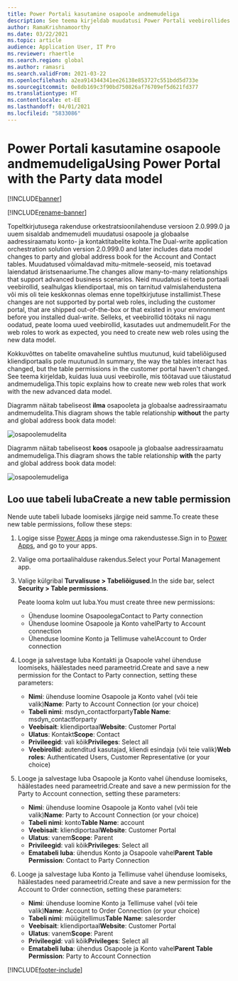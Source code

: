 ```yaml
---
title: Power Portali kasutamine osapoole andmemudeliga
description: See teema kirjeldab muudatusi Power Portali veebirollides osapoole andmemudeli topeltkirjutuse tõttu.
author: RamaKrishnamoorthy
ms.date: 03/22/2021
ms.topic: article
audience: Application User, IT Pro
ms.reviewer: rhaertle
ms.search.region: global
ms.author: ramasri
ms.search.validFrom: 2021-03-22
ms.openlocfilehash: a2ea914344341ee26138e853727c551bdd5d733e
ms.sourcegitcommit: 0e8db169c3f90bd750826af76709ef5d621fd377
ms.translationtype: HT
ms.contentlocale: et-EE
ms.lasthandoff: 04/01/2021
ms.locfileid: "5833086"
---
```

# <a name="using-power-portal-with-the-party-data-model"></a><span data-ttu-id="0ace1-103">Power Portali kasutamine osapoole andmemudeliga</span><span class="sxs-lookup"><span data-stu-id="0ace1-103">Using Power Portal with the Party data model</span></span>

[!INCLUDE[banner](../../includes/banner.md)]

[!INCLUDE[rename-banner](~/includes/cc-data-platform-banner.md)]

<span data-ttu-id="0ace1-104">Topeltkirjutusega rakenduse orkestratsioonilahenduse versioon 2.0.999.0 ja uuem sisaldab andmemudeli muudatusi osapoole ja globaalse aadressiraamatu konto- ja kontaktitabelite kohta.</span><span class="sxs-lookup"><span data-stu-id="0ace1-104">The Dual-write application orchestration solution version 2.0.999.0 and later includes data model changes to party and global address book for the Account and Contact tables.</span></span> <span data-ttu-id="0ace1-105">Muudatused võimaldavad mitu-mitmele-seoseid, mis toetavad laiendatud äristsenaariume.</span><span class="sxs-lookup"><span data-stu-id="0ace1-105">The changes allow many-to-many relationships that support advanced business scenarios.</span></span> <span data-ttu-id="0ace1-106">Neid muudatusi ei toeta portaali veebirollid, sealhulgas kliendiportaal, mis on tarnitud valmislahendustena või mis oli teie keskkonnas olemas enne topeltkirjutuse installimist.</span><span class="sxs-lookup"><span data-stu-id="0ace1-106">These changes are not supported by portal web roles, including the customer portal, that are shipped out-of-the-box or that existed in your environment before you installed dual-write.</span></span> <span data-ttu-id="0ace1-107">Selleks, et veebirollid töötaks nii nagu oodatud, peate looma uued veebirollid, kasutades uut andmemudelit.</span><span class="sxs-lookup"><span data-stu-id="0ace1-107">For the web roles to work as expected, you need to create new web roles using the new data model.</span></span> 

<span data-ttu-id="0ace1-108">Kokkuvõttes on tabelite omavaheline suhtlus muutunud, kuid tabeliõigused kliendiportaalis pole muutunud.</span><span class="sxs-lookup"><span data-stu-id="0ace1-108">In summary, the way the tables interact has changed, but the table permissions in the customer portal haven't changed.</span></span> <span data-ttu-id="0ace1-109">See teema kirjeldab, kuidas luua uusi veebirolle, mis töötavad uue täiustatud andmemudeliga.</span><span class="sxs-lookup"><span data-stu-id="0ace1-109">This topic explains how to create new web roles that work with the new advanced data model.</span></span>

<span data-ttu-id="0ace1-110">Diagramm näitab tabeliseost **ilma** osapooleta ja globaalse aadressiraamatu andmemudelita.</span><span class="sxs-lookup"><span data-stu-id="0ace1-110">This diagram shows the table relationship **without** the party and global address book data model:</span></span>

   ![osapoolemudelita](media/without-party-model.PNG)

<span data-ttu-id="0ace1-112">Diagramm näitab tabeliseost **koos** osapoole ja globaalse aadressiraamatu andmemudeliga.</span><span class="sxs-lookup"><span data-stu-id="0ace1-112">This diagram shows the table relationship **with** the party and global address book data model:</span></span>

   ![osapoolemudeliga](media/with-party-model.png)

## <a name="create-a-new-table-permission"></a><span data-ttu-id="0ace1-114">Loo uue tabeli luba</span><span class="sxs-lookup"><span data-stu-id="0ace1-114">Create a new table permission</span></span>

<span data-ttu-id="0ace1-115">Nende uute tabeli lubade loomiseks järgige neid samme.</span><span class="sxs-lookup"><span data-stu-id="0ace1-115">To create these new table permissions, follow these steps:</span></span>

1. <span data-ttu-id="0ace1-116">Logige sisse [Power Apps](https://make.powerapps.com) ja minge oma rakendustesse.</span><span class="sxs-lookup"><span data-stu-id="0ace1-116">Sign in to [Power Apps](https://make.powerapps.com), and go to your apps.</span></span>
2. <span data-ttu-id="0ace1-117">Valige oma portaalihalduse rakendus.</span><span class="sxs-lookup"><span data-stu-id="0ace1-117">Select your Portal Management app.</span></span>
3. <span data-ttu-id="0ace1-118">Valige külgribal **Turvalisuse > Tabeliõigused**.</span><span class="sxs-lookup"><span data-stu-id="0ace1-118">In the side bar, select **Security > Table permissions**.</span></span>

    <span data-ttu-id="0ace1-119">Peate looma kolm uut luba.</span><span class="sxs-lookup"><span data-stu-id="0ace1-119">You must create three new permissions:</span></span>

    + <span data-ttu-id="0ace1-120">Ühenduse loomine Osapoolega</span><span class="sxs-lookup"><span data-stu-id="0ace1-120">Contact to Party connection</span></span>
    + <span data-ttu-id="0ace1-121">Ühenduse loomine Osapoole ja Konto vahel</span><span class="sxs-lookup"><span data-stu-id="0ace1-121">Party to Account connection</span></span>
    + <span data-ttu-id="0ace1-122">Ühenduse loomine Konto ja Tellimuse vahel</span><span class="sxs-lookup"><span data-stu-id="0ace1-122">Account to Order connection</span></span>

4. <span data-ttu-id="0ace1-123">Looge ja salvestage luba Kontakti ja Osapoole vahel ühenduse loomiseks, häälestades need parameetrid.</span><span class="sxs-lookup"><span data-stu-id="0ace1-123">Create and save a new permission for the Contact to Party connection, setting these parameters:</span></span>

    + <span data-ttu-id="0ace1-124">**Nimi**: ühenduse loomine Osapoole ja Konto vahel (või teie valik)</span><span class="sxs-lookup"><span data-stu-id="0ace1-124">**Name**: Party to Account Connection (or your choice)</span></span>
    + <span data-ttu-id="0ace1-125">**Tabeli nimi**: msdyn_contactforparty</span><span class="sxs-lookup"><span data-stu-id="0ace1-125">**Table Name**: msdyn_contactforparty</span></span>
    + <span data-ttu-id="0ace1-126">**Veebisait**: kliendiportaal</span><span class="sxs-lookup"><span data-stu-id="0ace1-126">**Website**: Customer Portal</span></span>
    + <span data-ttu-id="0ace1-127">**Ulatus**: Kontakt</span><span class="sxs-lookup"><span data-stu-id="0ace1-127">**Scope**: Contact</span></span>
    + <span data-ttu-id="0ace1-128">**Privileegid**: vali kõik</span><span class="sxs-lookup"><span data-stu-id="0ace1-128">**Privileges**: Select all</span></span>
    + <span data-ttu-id="0ace1-129">**Veebirollid**: autenditud kasutajad, kliendi esindaja (või teie valik)</span><span class="sxs-lookup"><span data-stu-id="0ace1-129">**Web roles**: Authenticated Users, Customer Representative (or your choice)</span></span>

5. <span data-ttu-id="0ace1-130">Looge ja salvestage luba Osapoole ja Konto vahel ühenduse loomiseks, häälestades need parameetrid.</span><span class="sxs-lookup"><span data-stu-id="0ace1-130">Create and save a new permission for the Party to Account connection, setting these parameters:</span></span>

    + <span data-ttu-id="0ace1-131">**Nimi**: ühenduse loomine Osapoole ja Konto vahel (või teie valik)</span><span class="sxs-lookup"><span data-stu-id="0ace1-131">**Name**: Party to Account Connection (or your choice)</span></span>
    + <span data-ttu-id="0ace1-132">**Tabeli nimi**: konto</span><span class="sxs-lookup"><span data-stu-id="0ace1-132">**Table Name**: account</span></span>
    + <span data-ttu-id="0ace1-133">**Veebisait**: kliendiportaal</span><span class="sxs-lookup"><span data-stu-id="0ace1-133">**Website**: Customer Portal</span></span>
    + <span data-ttu-id="0ace1-134">**Ulatus**: vanem</span><span class="sxs-lookup"><span data-stu-id="0ace1-134">**Scope**: Parent</span></span>
    + <span data-ttu-id="0ace1-135">**Privileegid**: vali kõik</span><span class="sxs-lookup"><span data-stu-id="0ace1-135">**Privileges**: Select all</span></span>
    + <span data-ttu-id="0ace1-136">**Ematabeli luba**: ühendus Konto ja Osapoole vahel</span><span class="sxs-lookup"><span data-stu-id="0ace1-136">**Parent Table Permission**: Contact to Party Connection</span></span>

6. <span data-ttu-id="0ace1-137">Looge ja salvestage luba Konto ja Tellimuse vahel ühenduse loomiseks, häälestades need parameetrid.</span><span class="sxs-lookup"><span data-stu-id="0ace1-137">Create and save a new permission for the Account to Order connection, setting these parameters:</span></span>

    + <span data-ttu-id="0ace1-138">**Nimi**: ühenduse loomine Konto ja Tellimuse vahel (või teie valik)</span><span class="sxs-lookup"><span data-stu-id="0ace1-138">**Name**: Account to Order Connection (or your choice)</span></span>
    + <span data-ttu-id="0ace1-139">**Tabeli nimi**: müügitellimus</span><span class="sxs-lookup"><span data-stu-id="0ace1-139">**Table Name**: salesorder</span></span>
    + <span data-ttu-id="0ace1-140">**Veebisait**: kliendiportaal</span><span class="sxs-lookup"><span data-stu-id="0ace1-140">**Website**: Customer Portal</span></span>
    + <span data-ttu-id="0ace1-141">**Ulatus**: vanem</span><span class="sxs-lookup"><span data-stu-id="0ace1-141">**Scope**: Parent</span></span>
    + <span data-ttu-id="0ace1-142">**Privileegid**: vali kõik</span><span class="sxs-lookup"><span data-stu-id="0ace1-142">**Privileges**: Select all</span></span>
    + <span data-ttu-id="0ace1-143">**Ematabeli luba**: ühendus Osapoole ja Konto vahel</span><span class="sxs-lookup"><span data-stu-id="0ace1-143">**Parent Table Permission**: Party to Account Connection</span></span>

[!INCLUDE[footer-include](../../../../includes/footer-banner.md)]
